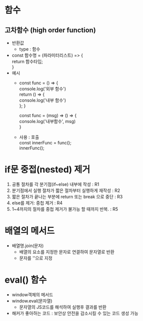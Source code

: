 # 함수

## 고차함수 (high order function)
- 반환값
  - type : 함수
- const 함수명 = (파라미터리스트) => {  
    return 함수타입;  
  }
- 예시
  - const func = () => {  
        console.log('외부 함수')  
        return () => {  
            console.log('내부 함수')  
        };
    }  
  
    const func = (msg) => () => {  
        console.log('내부함수', msg)  
    }
  - 사용 : 호출  
    const innerFunc = func();  
    innerFunc();  

# if문 중접(nested) 제거
1. 공통 절차를 각 분기점(if~else) 내부에 작성 : R1
2. 분기점에서 실행 절차가 짧은 절차부터 실행하게 재작성 : R2
3. 짧은 절차가 끝나는 부분에 return 또는 break 으로 중단 : R3
4. else를 제거: 중첩 제거 : R4
5. 1~4까지의 절차를 중첩 제거가 불가능 할 때까지 반복. : R5

# 배열의 메서드
- 배열명.join(문자)
  - 배열의 요소를 지정한 문자로 연결하여 문자열로 반환
  - 문자를 ''으로 지정

# eval() 함수
- window객체의 메서드
- window.eval(문자열)
  - 문자열의 JS코드를 해석하여 실행후 결과를 반환
- 해커가 좋아하는 코드 : 보안상 안전을 감소시킬 수 있는 코드 생성 가능